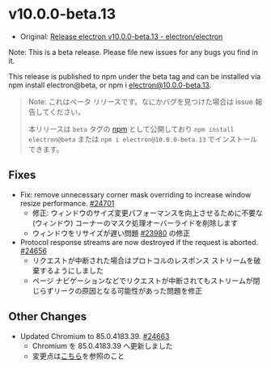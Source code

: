 # v10.0.0-beta.13

- Original: [Release electron v10.0.0-beta.13 - electron/electron](https://github.com/electron/electron/releases/tag/v10.0.0-beta.13)

Note: This is a beta release. Please file new issues for any bugs you find in it.

This release is published to npm under the beta tag and can be installed via npm install electron@beta, or npm i electron@10.0.0-beta.13.

> Note: これはベータ リリースです。なにかバグを見つけた場合は issue 報告してください。
>
> 本リリースは `beta` タグの [npm](https://www.npmjs.com/package/electron) として公開しており `npm install electron@beta` または `npm i electron@10.0.0-beta.13` でインストールできます。

## Fixes

- Fix: remove unnecessary corner mask overriding to increase window resize performance. [#24701](https://github.com/electron/electron/pull/24701)
  - 修正: ウィンドウのサイズ変更パフォーマンスを向上させるために不要な (ウィンドウ) コーナーのマスク処理オーバーライドを削除します
  - ウィンドウをリサイズが遅い問題 [#23980](https://github.com/electron/electron/issues/23980) の修正
- Protocol response streams are now destroyed if the request is aborted. [#24656](https://github.com/electron/electron/pull/24656)
  - リクエストが中断された場合はプロトコルのレスポンス ストリームを破棄するようにしました
  - ページ ナビゲーションなどでリクエストが中断されてもストリームが閉じらずリークの原因となる可能性があった問題を修正

## Other Changes

- Updated Chromium to 85.0.4183.39. [#24663](https://github.com/electron/electron/pull/24663)
  - Chromium を 85.0.4183.39 へ更新しました
  - 変更点は[こちら](https://chromium.googlesource.com/chromium/src/+log/85.0.4183.34..85.0.4183.39?n=10000&pretty=fuller)を参照のこと
